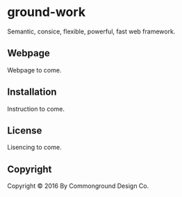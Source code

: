 # ground-work
Semantic, consice, flexible, powerful, fast web framework.

## Webpage
Webpage to come.

## Installation
Instruction to come.

## License
Lisencing to come.

## Copyright
Copyright © 2016 By Commonground Design Co.
